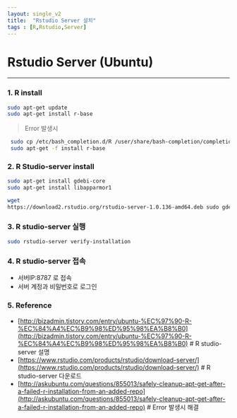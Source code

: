 ```yaml
---
layout: single_v2
title:  "Rstudio Server 설치"
tags : [R,Rstudio,Server]
---
```



# Rstudio Server (Ubuntu)
---

### 1. R install
```bash
sudo apt-get update
sudo apt-get install r-base
```
  
> Error 발생시
```bash
 sudo cp /etc/bash_completion.d/R /user/share/bash-completion/completions/R
 sudo apt-get -f install r-base
```

### 2. R Studio-server install 
```bash
sudo apt-get install gdebi-core
sudo apt-get install libapparmor1

wget 
https://download2.rstudio.org/rstudio-server-1.0.136-amd64.deb sudo gdebi rstudio-servr-1.0.136-amd64.deb
```

### 3. R studio-server 실행
```bash
sudo rstudio-server verify-installation
```

### 4. R studio-server 접속
- 서버IP:8787 로 접속
- 서버 계정과 비밀번호로 로그인

### 5. Reference
- [http://bizadmin.tistory.com/entry/ubuntu-%EC%97%90-R-%EC%84%A4%EC%B9%98%ED%95%98%EA%B8%B0](http://bizadmin.tistory.com/entry/ubuntu-%EC%97%90-R-%EC%84%A4%EC%B9%98%ED%95%98%EA%B8%B0) # R studio-server 설명
- [https://www.rstudio.com/products/rstudio/download-server/](https://www.rstudio.com/products/rstudio/download-server/) # R studio-server 다운로드
- [http://askubuntu.com/questions/855013/safely-cleanup-apt-get-after-a-failed-r-installation-from-an-added-repo](http://askubuntu.com/questions/855013/safely-cleanup-apt-get-after-a-failed-r-installation-from-an-added-repo) # Error 발생시 해결

